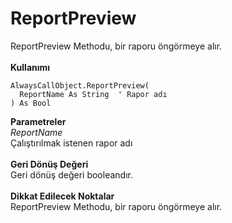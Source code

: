 # ReportPreview

ReportPreview Methodu, bir raporu öngörmeye alır.\
\
**Kullanımı**

```
AlwaysCallObject.ReportPreview(
  ReportName As String  ' Rapor adı
) As Bool
```

**Parametreler**\
_ReportName_\
Çalıştırılmak istenen rapor adı\
\
**Geri Dönüş Değeri**\
Geri dönüş değeri booleandır.\
\
**Dikkat Edilecek Noktalar**\
ReportPreview Methodu, bir raporu öngörmeye alır.
